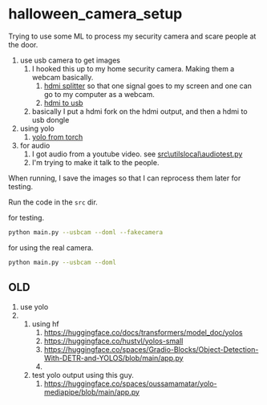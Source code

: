 # halloween_camera_setup

Trying to use some ML to process my security camera and scare people at the door.

1. use usb camera to get images
   1. I hooked this up to my home security camera. Making them a webcam basically.
      1. [hdmi splitter](https://www.amazon.com/gp/product/B005HXFARS/ref=ppx_yo_dt_b_search_asin_title?ie=UTF8&psc=1) so that one signal goes to my screen and one can go to my computer as a webcam.
      2. [hdmi to usb](https://www.amazon.com/gp/product/B09FLN63B3/ref=ppx_yo_dt_b_search_asin_title?ie=UTF8&psc=1)
   2. basically I put a hdmi fork on the hdmi output, and then a hdmi to usb dongle
2. using yolo
   1. [yolo from torch](https://github.com/ultralytics/yolov5>)
3. for audio
   1. I got audio from a youtube video. see [src\utilslocal\audiotest.py](src/utilslocal/audiotest.py)
   2. I'm trying to make it talk to the people.

When running, I save the images so that I can reprocess them later for testing.

Run the code in the `src` dir. 

for testing.

```bash
python main.py --usbcam --doml --fakecamera
```

for using the real camera.

```bash
python main.py --usbcam --doml
```

## OLD

1. use yolo
2.
   1. using hf
      1. <https://huggingface.co/docs/transformers/model_doc/yolos>
      2. <https://huggingface.co/hustvl/yolos-small>
      3. <https://huggingface.co/spaces/Gradio-Blocks/Object-Detection-With-DETR-and-YOLOS/blob/main/app.py>
      4.
   2. test yolo output using this guy.
      1. <https://huggingface.co/spaces/oussamamatar/yolo-mediapipe/blob/main/app.py>

